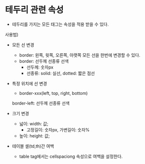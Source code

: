 # 테두리 관련 속성
- 테두리를 가지는 모든 태그는 속성을 적용 받을 수 있다.

사용법)
- 모든 선 변경
	- border: 왼쪽, 윗쪽, 오른쪽, 아랫쪽 모든 선을 한번에 변경할 수 있다.
	- border: 선두께 선종류 선색
		- 선두께: 숫자px
		- 선종류: solid: 실선, dotted: 짧은 점선
		
- 특정 위치에 선 변경
	- border-xxx(left, top, right, bottom)
	
	border-left: 선두께 선종류 선색
	
	
- 크기 변경
	- 넓이: width: 값;
		- 고정길이: 숫자px, 가변길이: 숫자%
	- 높이: height: 값;
	
- 테이블 셀(td,th)간 여백
	- table tag에서는 cellspaciong 속성으로 여백을 설정한다.